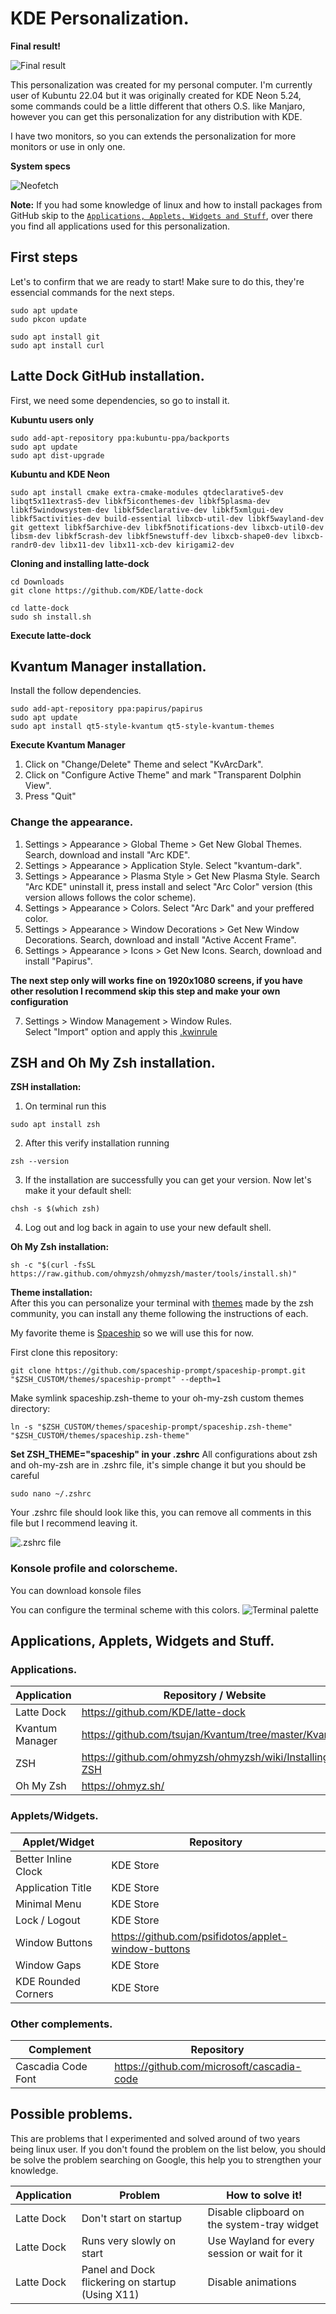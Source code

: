 # KDE Personalization.

**Final result!**

![Final result](Images/finalresult.png)

This personalization was created for my personal computer. I'm currently user of Kubuntu 22.04 but it was originally created for KDE Neon 5.24, some commands could be a little different that others O.S. like Manjaro, however you can get this personalization for any distribution with KDE.

I have two monitors, so you can extends the personalization for more monitors or use in only one.

**System specs**

![Neofetch](Images/neofetch-kubuntu.png)

**Note:** If you had some knowledge of linux and how to install packages from GitHub skip to the [`Applications, Applets, Widgets and Stuff`](#applications-applets-widgets-and-stuff), over there you find all applications used for this personalization.

## First steps

Let's to confirm that we are ready to start! Make sure to do this, they're essencial commands for the next steps.

```
sudo apt update
sudo pkcon update

sudo apt install git
sudo apt install curl
```

## Latte Dock GitHub installation.

First, we need some dependencies, so go to install it.

**Kubuntu users only**

```
sudo add-apt-repository ppa:kubuntu-ppa/backports
sudo apt update
sudo apt dist-upgrade
```

**Kubuntu and KDE Neon**

```
sudo apt install cmake extra-cmake-modules qtdeclarative5-dev libqt5x11extras5-dev libkf5iconthemes-dev libkf5plasma-dev libkf5windowsystem-dev libkf5declarative-dev libkf5xmlgui-dev libkf5activities-dev build-essential libxcb-util-dev libkf5wayland-dev git gettext libkf5archive-dev libkf5notifications-dev libxcb-util0-dev libsm-dev libkf5crash-dev libkf5newstuff-dev libxcb-shape0-dev libxcb-randr0-dev libx11-dev libx11-xcb-dev kirigami2-dev
```

**Cloning and installing latte-dock**

```
cd Downloads
git clone https://github.com/KDE/latte-dock

cd latte-dock
sudo sh install.sh
```

**Execute latte-dock**

## Kvantum Manager installation.

Install the follow dependencies.

```
sudo add-apt-repository ppa:papirus/papirus
sudo apt update
sudo apt install qt5-style-kvantum qt5-style-kvantum-themes
```

**Execute Kvantum Manager**

1. Click on "Change/Delete" Theme and select "KvArcDark".
2. Click on "Configure Active Theme" and mark "Transparent Dolphin View".
3. Press "Quit"

### Change the appearance.

1. Settings > Appearance > Global Theme > Get New Global Themes.
   Search, download and install "Arc KDE".
2. Settings > Appearance > Application Style.
   Select "kvantum-dark".
3. Settings > Appearance > Plasma Style > Get New Plasma Style.
   Search "Arc KDE" uninstall it, press install and select "Arc Color" version (this version allows follows the color scheme).
4. Settings > Appearance > Colors.
   Select "Arc Dark" and your preffered color.
5. Settings > Appearance > Window Decorations > Get New Window Decorations.
   Search, download and install "Active Accent Frame".
6. Settings > Appearance > Icons > Get New Icons.
   Search, download and install "Papirus".

**The next step only will works fine on 1920x1080 screens, if you have other resolution I recommend skip this step and make your own configuration**

7. Settings > Window Management > Window Rules.  
   Select "Import" option and apply this [.kwinrule](https://drive.google.com/file/d/1leGLKyBTtwPV4wUPO6lW4NnOdQhbZmIB/view?usp=sharing)

## ZSH and Oh My Zsh installation.

**ZSH installation:**

1. On terminal run this

```
sudo apt install zsh
```

2. After this verify installation running

```
zsh --version
```

3. If the installation are successfully you can get your version. Now let's make it your default shell:

```
chsh -s $(which zsh)
```

4. Log out and log back in again to use your new default shell.

**Oh My Zsh installation:**

```
sh -c "$(curl -fsSL https://raw.github.com/ohmyzsh/ohmyzsh/master/tools/install.sh)"
```

**Theme installation:**  
After this you can personalize your terminal with [themes](https://github.com/ohmyzsh/ohmyzsh/wiki/Themes) made by the zsh community, you can install any theme following the instructions of each.

My favorite theme is [Spaceship](https://github.com/spaceship-prompt/spaceship-prompt) so we will use this for now.

First clone this repository:

```
git clone https://github.com/spaceship-prompt/spaceship-prompt.git "$ZSH_CUSTOM/themes/spaceship-prompt" --depth=1
```

Make symlink spaceship.zsh-theme to your oh-my-zsh custom themes directory:

```
ln -s "$ZSH_CUSTOM/themes/spaceship-prompt/spaceship.zsh-theme" "$ZSH_CUSTOM/themes/spaceship.zsh-theme"
```

**Set ZSH_THEME="spaceship" in your .zshrc**
All configurations about zsh and oh-my-zsh are in .zshrc file, it's simple change it but you should be careful

```
sudo nano ~/.zshrc
```

Your .zshrc file should look like this, you can remove all comments in this file but I recommend leaving it.

![.zshrc file](Images/dot-zshrc.png)

### Konsole profile and colorscheme.

You can download konsole files

You can configure the terminal scheme with this colors.
![Terminal palette](Images/TerminalPalette.png)

## Applications, Applets, Widgets and Stuff.

### Applications.

| Application     | Repository / Website                                   |
| --------------- | ------------------------------------------------------ |
| Latte Dock      | https://github.com/KDE/latte-dock                      |
| Kvantum Manager | https://github.com/tsujan/Kvantum/tree/master/Kvantum  |
| ZSH             | https://github.com/ohmyzsh/ohmyzsh/wiki/Installing-ZSH |
| Oh My Zsh       | https://ohmyz.sh/                                      |

### Applets/Widgets.

| Applet/Widget       | Repository                                          |
| ------------------- | --------------------------------------------------- |
| Better Inline Clock | KDE Store                                           |
| Application Title   | KDE Store                                           |
| Minimal Menu        | KDE Store                                           |
| Lock / Logout       | KDE Store                                           |
| Window Buttons      | https://github.com/psifidotos/applet-window-buttons |
| Window Gaps         | KDE Store                                           |
| KDE Rounded Corners | KDE Store                                           |

### Other complements.

| Complement         | Repository                                 |
| ------------------ | ------------------------------------------ |
| Cascadia Code Font | https://github.com/microsoft/cascadia-code |

## **Possible problems.**

This are problems that I experimented and solved around of two years being linux user. If you don't found the problem on the list below, you should be solve the problem searching on Google, this help you to strengthen your knowledge.

| Application | Problem                                          | How to solve it!                             |
| ----------- | ------------------------------------------------ | -------------------------------------------- |
| Latte Dock  | Don't start on startup                           | Disable clipboard on the system-tray widget  |
| Latte Dock  | Runs very slowly on start                        | Use Wayland for every session or wait for it |
| Latte Dock  | Panel and Dock flickering on startup (Using X11) | Disable animations                           |
